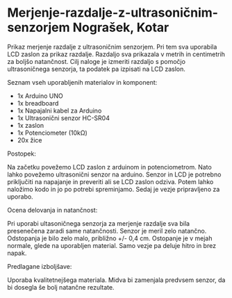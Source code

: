 # Merjenje-razdalje-z-ultrasoničnim-senzorjem Nograšek, Kotar
Prikaz merjenje razdalje z ultrasoničnim senzorjem. Pri tem sva uporabila LCD zaslon za prikaz razdalje. Razdaljo sva prikazala v metrih in centimetrih za boljšo natančnost. Cilj naloge je izmeriti razdaljo s pomočjo ultrasoničnega senzorja, ta podatek pa izpisati na LCD zaslon. 

Seznam vseh uporabljenih materialov in komponent:

- 1x Arduino UNO
- 1x breadboard
- 1x Napajalni kabel za Arduino
- 1x Ultrasonični senzor HC-SR04
- 1x zaslon
- 1x Potenciometer (10kΩ)
- 20x žice

Postopek:

Na začetku povežemo LCD zaslon z arduinom in potenciometrom. Nato lahko povežemo ultrasonični senzor na arduino. Senzor in LCD je potrebno priključiti na napajanje in preveriti ali se LCD zaslon odziva. Potem lahko naložimo kodo in jo po potrebi spreminjamo. Sedaj je vezje pripravljeno za uporabo.

Ocena delovanja in natančnost:

Pri uporabi ultasoničnega senzorja za merjenje razdalje sva bila presenečena zaradi same natančnosti. Senzor je meril zelo natančno. Odstopanja je bilo zelo malo, približno +/- 0,4 cm. Ostopanje je v mejah normale, glede na uporabljen material. Samo vezje pa deluje hitro in brez napak.

Predlagane izboljšave:

Uporaba kvalitetnejšega materiala. Midva bi zamenjala predvsem senzor, da bi dosegla še bolj natančne rezultate.
